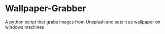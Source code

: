 # Wallpaper-Grabber
A python script that grabs images from Unsplash and sets it as wallpaper on windows machines
